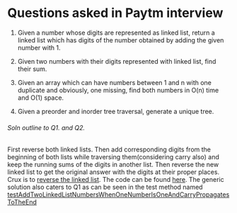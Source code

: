 # Questions asked in Paytm interview

1. Given a number whose digits are represented as linked list, return a linked list which has digits of the number obtained by adding the given number with 1.

2. Given two numbers with their digits represented with linked list, find their sum.

3. Given an array which can have numbers between 1 and n with one duplicate and obviously, one missing, find both numbers in O(n) time and O(1) space.

4. Given a preorder and inorder tree traversal, generate a unique tree.

###### Soln outline to Q1. and Q2.
First reverse both linked lists. Then add corresponding digits from the beginning of both lists while traversing them(considering carry also) and keep the running sums of the digits in another list. Then reverse the new linked list to get the original answer with the digits at their proper places. Crux is to [reverse the linked list](https://www.geeksforgeeks.org/reverse-a-linked-list/). The code can be found [here](https://github.com/SahinSarkar/InterviewPractice/blob/master/src/main/java/com/paytm/sahin/AddDigitsOnLinkedList.java). The generic solution also caters to Q1 as can be seen in the test method named [testAddTwoLinkedListNumbersWhenOneNumberIsOneAndCarryPropagatesToTheEnd](https://github.com/SahinSarkar/InterviewPractice/blob/master/src/test/java/com/paytm/sahin/AddDigitsOnLinkedListTest.java)

